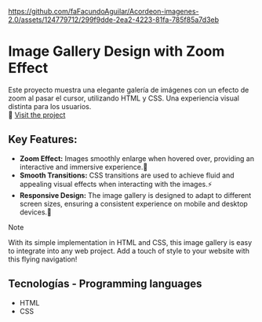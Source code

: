 https://github.com/faFacundoAguilar/Acordeon-imagenes-2.0/assets/124779712/299f9dde-2ea2-4223-81fa-785f85a7d3eb
# Image Gallery Design with Zoom Effect
Este proyecto muestra una elegante galería de imágenes con un efecto de zoom al pasar el cursor, utilizando HTML y CSS. Una experiencia visual distinta para los usuarios. <br>
🔗 [Visit the project](https://mediumvioletred-elk-650648.hostingersite.com/)

## Key Features:
- **Zoom Effect:** Images smoothly enlarge when hovered over, providing an interactive and immersive experience.🔎
- **Smooth Transitions:** CSS transitions are used to achieve fluid and appealing visual effects when interacting with the images.⚡
- **Responsive Design:** The image gallery is designed to adapt to different screen sizes, ensuring a consistent experience on mobile and desktop devices.📲 
> [!NOTE]
>  With its simple implementation in HTML and CSS, this image gallery is easy to integrate into any web project. Add a touch of style to your website with this flying navigation!
## Tecnologías - Programming languages
- HTML
- CSS

